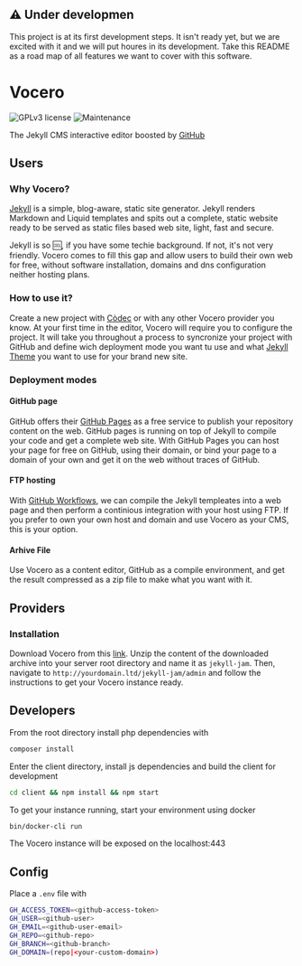 :warning: Under developmen
---

This project is at its first development steps. It isn't ready yet, but we are excited with it and we will put houres in its development. Take this README as a road map of all features we want to cover with this software.

# Vocero
![GPLv3 license](https://img.shields.io/badge/License-GPLv3-blue.svg)
![Maintenance](https://img.shields.io/badge/Maintained%3F-yes-green.svg)
  
The Jekyll CMS interactive editor boosted by [GitHub](https://github.com)

## Users
### Why Vocero?
[Jekyll](https://jekyllrb.com/) is a simple, blog-aware, static site generator. Jekyll renders Markdown and Liquid
templates and spits out a complete, static website ready to be served as static files based
web site, light, fast and secure.

Jekyll is so :cool:, if you have some techie background. If not, it's not very friendly.
Vocero comes to fill this gap and allow users to build their own web for free, without
software installation, domains and dns configuration neither hosting plans.

### How to use it?
Create a new project with [Còdec](https://codeccoop.org/jekyll-jam) or with any other Vocero
provider you know. At your first time in the editor, Vocero will require you to configure the
project. It will take you throughout a process to syncronize your project with GitHub and define
wich deployment mode you want tu use and what [Jekyll Theme](https://jekyllrb.com/docs/themes/)
you want to use for your brand new site.

### Deployment modes
#### GitHub page
GitHub offers their [GitHub Pages](https://pages.github.com/) as a free service to publish your repository content on the web.
GitHub pages is running on top of Jekyll to compile your code and get a complete web site. With
GitHub Pages you can host your page for free on GitHub, using their domain, or bind your page to
a domain of your own and get it on the web without traces of GitHub.

#### FTP hosting
With [GitHub Workflows](https://docs.github.com/en/actions/using-workflows), we can compile the Jekyll templeates into a web page and then perform
a continious integration with your host using FTP. If you prefer to own your own host and domain
and use Vocero as your CMS, this is your option.

#### Arhive File
Use Vocero as a content editor, GitHub as a compile environment, and get the result compressed
as a zip file to make what you want with it.

## Providers
### Installation
Download Vocero from this [link](https://github.com/codeccoop/jekyll-jam/archive/refs/heads/main.zip).
Unzip the content of the downloaded archive into your server root directory and name it as `jekyll-jam`.
Then, navigate to `http://yourdomain.ltd/jekyll-jam/admin` and follow the instructions to get
your Vocero instance ready.

## Developers


From the root directory install php dependencies with

```bash
composer install
```

Enter the client directory, install js dependencies and build the client for development
```bash
cd client && npm install && npm start
```

To get your instance running, start your environment using docker
```bash
bin/docker-cli run
```

The Vocero instance will be exposed on the localhost:443

## Config

Place a `.env` file with

```bash
GH_ACCESS_TOKEN=<github-access-token>
GH_USER=<github-user>
GH_EMAIL=<github-user-email>
GH_REPO=<github-repo>
GH_BRANCH=<github-branch>
GH_DOMAIN=(repo|<your-custom-domain>)
```
